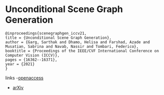 # Unconditional Scene Graph Generation

```
@inproceedings{scenegraphgen_iccv21,
title = {Unconditional Scene Graph Generation},
author = {Garg, Sarthak and Dhamo, Helisa and Farshad, Azade and Musatian, Sabrina and Navab, Nassir and Tombari, Federico},
booktitle = {Proceedings of the IEEE/CVF International Conference on Computer Vision (ICCV)},
pages = {16362--16371},
year = {2021}
}
```

links
-[openaccess](http://openaccess.thecvf.com//content/ICCV2021/html/Garg_Unconditional_Scene_Graph_Generation_ICCV_2021_paper.html)
- [arXiv](https://arxiv.org/abs/2108.05884)
